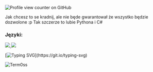 ![Profile view counter on GitHub](https://komarev.com/ghpvc/?username=Term0ss&style=for-the-badge)

Jak chcesz to se kradnij, ale nie będe gwarantował że wszystko będzie dozwolone :p 
Tak szczerze to lubie Pythona i C#

<h3 align="left">Języki:</h3>  
<p align="left"> <a href="https://www.w3schools.com/cs/" target="_blank" rel="noreferrer"> 
            <img src="https://cdn.jsdelivr.net/gh/devicons/devicon@latest/icons/csharp/csharp-plain.svg" />
           </a> <a href="https://www.w3schools.com/css/" target="_blank" rel="noreferrer">
            <img src="https://cdn.jsdelivr.net/gh/devicons/devicon@latest/icons/cplusplus/cplusplus-plain.svg" /> </a> 
          


[![Typing SVG](https://readme-typing-svg.demolab.com/?lines=Touch+some+grass.;You+stupid+monkey.;)](https://git.io/typing-svg)

<p><img align="center" src="https://github-readme-stats.vercel.app/api/top-langs?username=Term0ss&show_icons=true&locale=en&layout=compact" alt="Term0ss" /></p>  
